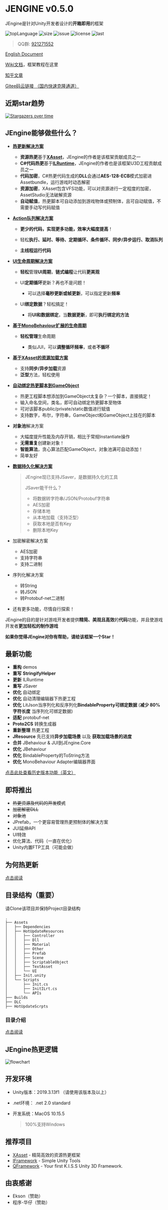 # JENGINE v0.5.0

JEngine是针对Unity开发者设计的**开箱即用**的框架

![topLanguage](https://img.shields.io/github/languages/top/JasonXuDeveloper/JEngine)
![size](https://img.shields.io/github/languages/code-size/JasonXuDeveloper/JEngine)
![issue](https://img.shields.io/github/issues/JasonXuDeveloper/JEngine)
![license](https://img.shields.io/github/license/JasonXuDeveloper/JEngine)
![last](https://img.shields.io/github/last-commit/JasonXuDeveloper/JEngine)

> QQ群: [921271552](https://jq.qq.com/?_wv=1027&k=cF4hODjW)

[English Document](README.md)

[Wiki文档](https://github.com/JasonXuDeveloper/JEngine/wiki)，框架教程在这里

[知乎文章](https://zhuanlan.zhihu.com/p/218105381)

[Gitee码云链接 （国内快速克隆通道）](https://gitee.com/JasonXuDeveloper/JEngine)

## 近期star趋势

[![Stargazers over time](https://starchart.cc/JasonXuDeveloper/JEngine.svg)](https://starchart.cc/JasonXuDeveloper/JEngine)

## JEngine能够做些什么？

- **[热更新解决方案 ](https://github.com/JasonXuDeveloper/JEngine/wiki/开始使用)**

  - **资源热更**基于[**XAsset**](https://github.com/xasset/xasset)，JEngine的作者是该框架贡献成员之一
  - **C#代码热更**基于[**ILRuntime**](https://github.com/Ourpalm/ILRuntime)，JEngine的作者也是该框架U3D工程贡献成员之一
  - **代码加密**，C#热更代码生成的**DLL**会通过**AES-128-ECB**模式加密进Assetbundle，运行游戏时动态解密
  - **资源加密**，XAsset包含VFS功能，可以对资源进行一定程度的加密，AssetStudio无法破解资源
  - **自动赋值**，热更脚本可自动添加到游戏物体或预制体，且可自动赋值，不需要手动写代码赋值

- **[Action队列解决方案](https://github.com/JasonXuDeveloper/JEngine/wiki/JAction教程)**

  - **更少的代码，实现更多功能，效率大幅度提高**！

  - 轻松**执行、延时、等待、定期循环、条件循环、同步/异步运行、取消队列**

  - **主线程运行代码**
  
- **[UI生命周期解决方案](https://github.com/JasonXuDeveloper/JEngine/wiki/JUI教程)**

  - **轻松**管理**UI周期**，**链式编程**让代码**更美观**

  - UI**定期循环**更新？再也不是问题！
  
    - 可以选择**毫秒更新或帧更新**，可以指定更新**频率**
  
  - UI**绑定数据**？轻松搞定！
    
    - 将**UI和数据绑定**，当**数据更新**，即可**执行绑定的方法**
    
  
- **[基于MonoBehaviour扩展的生命周期](https://github.com/JasonXuDeveloper/JEngine/wiki/JBehaviour教程)**

  - **轻松管理**生命周期

    - 类似JUI，可以**调整循环频率**，或者**不循环**

- **[基于XAsset的资源加载方案](https://github.com/JasonXuDeveloper/JEngine/wiki/JResource教程)** 

  - 支持**同步/异步加载**资源
  - **泛型**方法，轻松使用

- **[自动绑定热更脚本到GameObject](https://github.com/JasonXuDeveloper/JEngine/wiki/代码绑定)**

  - 热更工程脚本想添加到GameObject太复杂？一个脚本，直接搞定！
  - 输入命名空间，类名，即可自动绑定热更脚本至物体
  - 可对该脚本public/private/static数值进行赋值
  - 支持数字，布尔，字符串，GameObject和GameObject上挂在的脚本

- **对象池**解决方案

  - 大幅度提升性能及内存开销，相比于常规Instantiate操作
  - **无需重复**创建新对象！
  - **智能算法**，贪心算法匹配GameObject，对象池满可自动添加！
  - 简单友好

- **[数据持久化解决方案](https://github.com/JasonXuDeveloper/JEngine/wiki/JSaver教程)**

  > JEngine现已支持JSaver，是数据持久化的工具
  >
  > JSaver能干什么？
  >
  > - 将数据转字符串/JSON/Protobuf字符串
  > - AES加密
  > - 存储本地
  > - 从本地加载（支持泛型）
  > - 获取本地是否有Key
  > - 删除本地Key

- 加密解密解决方案

  - AES加密
  - 支持字符串
  - 支持二进制

- 序列化解决方案

  - 转String
  - 转JSON
  - 转Protobuf-net二进制

- 还有更多功能，尽情自行探索！

JEngine的目的是针对游戏开发者提供**精简、美观且高效**的**代码**功能，并且使游戏开发者**更加轻松的制作游戏**

**如果你觉得JEngine对你有帮助，请给该框架一个Star！**



## 最新功能

- **重构** demos
- **重写** **StringifyHelper**
- **更新** ILRuntime
- **重写** JSaver
- **优化** 自动绑定
- **优化** 自动清理编辑器下热更工程
- **优化** LitJson当序列化和反序列化**BindableProperty可绑定数据** (**减少 80%字符长度** 当序列化可绑定数据)
- **适配** protobuf-net
- **Proto2CS** 转换生成器
- **重新整理** 热更工程
- **JResource** 先已支持**异步加载场景** 以及 **获取加载场景的进度**
- **合并** JBehaviour & JUI到JEngine.Core
- **优化** JBehaviour
- **优化** BindableProperty的ToString方法
- **优化** MonoBehaviour Adapter编辑器界面

[点击此处查看历史版本功能（英文）](CHANGE.md)



## 即将推出

- ~~热更资源及代码的开发模式~~
- ~~加密解密DLL~~
- ~~对象池~~
- JPrefab，一个更容易管理热更预制体的解决方案
- JUI延伸API
- UI特效
- 优化算法、代码（一直在优化）
- Unity内置FTP工具（可能会做）



## 为何热更新

[点击阅读](Docs/zh-cn/WhyHotUpdate.md)



## 目录结构（重要）

请Clone该项目并保持Project目录结构

```
.
├── Assets
│   ├── Dependencies
│   ├── HotUpdateResources
│   │   ├── Controller
│   │   ├── Dll
│   │   ├── Material
│   │   ├── Other
│   │   ├── Prefab
│   │   ├── Scene
│   │   ├── ScriptableObject
│   │   ├── TextAsset
│   │   └── UI
│   ├── Init.unity
│   └── Scripts
│       ├── Init.cs
│       ├── InitILrt.cs
│       └── APIs
├── Builds
├── DLC
├── HotUpdateScrpts
```

### 目录介绍

[点击阅读](Docs/zh-cn/DirectoriesDiscription.md)



## JEngine热更逻辑

![flowchart](https://s1.ax1x.com/2020/09/06/wenIpV.png)



## 开发环境

- Unity版本：2019.3.13f1 （请使用该版本及以上）

- .net环境： .net 2.0 standard

- 开发系统：MacOS 10.15.5

  > 100%支持Windows



## 推荐项目

- [XAsset](https://github.com/xasset/xasset) - 精简高效的资源热更框架
- [IFramework](https://github.com/OnClick9927/IFramework) - Simple Unity Tools
- [QFramework](https://github.com/liangxiegame/QFramework) - Your first K.I.S.S Unity 3D Framework.



## 由衷感谢

- Ekson（赞助）
- 程序-华仔（赞助）
